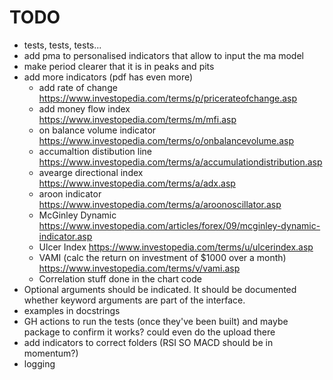 # TODO

- tests, tests, tests...
- add pma to personalised indicators that allow to input the ma model
- make period clearer that it is in peaks and pits
- add more indicators (pdf has even more)
  - add rate of change https://www.investopedia.com/terms/p/pricerateofchange.asp
  - add money flow index https://www.investopedia.com/terms/m/mfi.asp
  - on balance volume indicator https://www.investopedia.com/terms/o/onbalancevolume.asp
  - accumaltion distibution line https://www.investopedia.com/terms/a/accumulationdistribution.asp
  - avearge directional index https://www.investopedia.com/terms/a/adx.asp
  - aroon indicator https://www.investopedia.com/terms/a/aroonoscillator.asp
  - McGinley Dynamic https://www.investopedia.com/articles/forex/09/mcginley-dynamic-indicator.asp
  - Ulcer Index https://www.investopedia.com/terms/u/ulcerindex.asp
  - VAMI (calc the return on investment of $1000 over a month) https://www.investopedia.com/terms/v/vami.asp
  - Correlation stuff done in the chart code
- Optional arguments should be indicated. It should be documented whether keyword arguments are part of the interface.
- examples in docstrings
- GH actions to run the tests (once they've been built) and maybe package to confirm it works? could even do the upload there
- add indicators to correct folders (RSI SO MACD should be in momentum?)
- logging